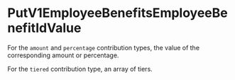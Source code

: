 # PutV1EmployeeBenefitsEmployeeBenefitIdValue

For the `amount` and `percentage` contribution types, the value of the corresponding amount or percentage.

For the `tiered` contribution type, an array of tiers.

